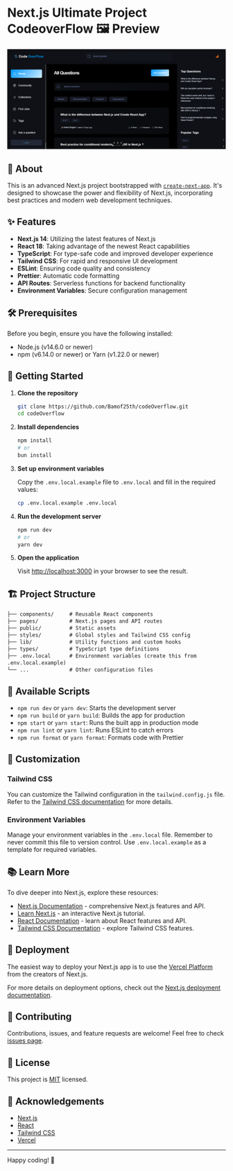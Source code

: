 # Next.js Ultimate Project CodeoverFlow 🖼️ Preview

![Project Preview](https://github.com/Bamof25th/codeOverflow/blob/main/public/assets/preview.png)

## 🚀 About

This is an advanced Next.js project bootstrapped with [`create-next-app`](https://github.com/vercel/next.js/tree/canary/packages/create-next-app). It's designed to showcase the power and flexibility of Next.js, incorporating best practices and modern web development techniques.

## ✨ Features

- **Next.js 14**: Utilizing the latest features of Next.js
- **React 18**: Taking advantage of the newest React capabilities
- **TypeScript**: For type-safe code and improved developer experience
- **Tailwind CSS**: For rapid and responsive UI development
- **ESLint**: Ensuring code quality and consistency
- **Prettier**: Automatic code formatting
- **API Routes**: Serverless functions for backend functionality
- **Environment Variables**: Secure configuration management

## 🛠 Prerequisites

Before you begin, ensure you have the following installed:
- Node.js (v14.6.0 or newer)
- npm (v6.14.0 or newer) or Yarn (v1.22.0 or newer)

## 🚀 Getting Started

1. **Clone the repository**

   ```bash
   git clone https://github.com/Bamof25th/codeOverflow.git
   cd codeOverflow
   ```

2. **Install dependencies**

   ```bash
   npm install
   # or
   bun install
   ```

3. **Set up environment variables**

   Copy the `.env.local.example` file to `.env.local` and fill in the required values:

   ```bash
   cp .env.local.example .env.local
   ```

4. **Run the development server**

   ```bash
   npm run dev
   # or
   yarn dev
   ```

5. **Open the application**

   Visit [http://localhost:3000](http://localhost:3000) in your browser to see the result.

## 🏗 Project Structure

```
├── components/     # Reusable React components
├── pages/          # Next.js pages and API routes
├── public/         # Static assets
├── styles/         # Global styles and Tailwind CSS config
├── lib/            # Utility functions and custom hooks
├── types/          # TypeScript type definitions
├── .env.local      # Environment variables (create this from .env.local.example)
└── ...             # Other configuration files
```

## 🧰 Available Scripts

- `npm run dev` or `yarn dev`: Starts the development server
- `npm run build` or `yarn build`: Builds the app for production
- `npm start` or `yarn start`: Runs the built app in production mode
- `npm run lint` or `yarn lint`: Runs ESLint to catch errors
- `npm run format` or `yarn format`: Formats code with Prettier

## 🎨 Customization

### Tailwind CSS

You can customize the Tailwind configuration in the `tailwind.config.js` file. Refer to the [Tailwind CSS documentation](https://tailwindcss.com/docs/configuration) for more details.

### Environment Variables

Manage your environment variables in the `.env.local` file. Remember to never commit this file to version control. Use `.env.local.example` as a template for required variables.

## 📚 Learn More

To dive deeper into Next.js, explore these resources:

- [Next.js Documentation](https://nextjs.org/docs) - comprehensive Next.js features and API.
- [Learn Next.js](https://nextjs.org/learn) - an interactive Next.js tutorial.
- [React Documentation](https://reactjs.org/docs/getting-started.html) - learn about React features and API.
- [Tailwind CSS Documentation](https://tailwindcss.com/docs) - explore Tailwind CSS features.

## 🚀 Deployment

The easiest way to deploy your Next.js app is to use the [Vercel Platform](https://vercel.com/new?utm_medium=default-template&filter=next.js&utm_source=create-next-app&utm_campaign=create-next-app-readme) from the creators of Next.js.

For more details on deployment options, check out the [Next.js deployment documentation](https://nextjs.org/docs/deployment).

## 🤝 Contributing

Contributions, issues, and feature requests are welcome! Feel free to check [issues page](https://github.com/your-username/your-project-name/issues).

## 📝 License

This project is [MIT](https://choosealicense.com/licenses/mit/) licensed.

## 👏 Acknowledgements

- [Next.js](https://nextjs.org/)
- [React](https://reactjs.org/)
- [Tailwind CSS](https://tailwindcss.com/)
- [Vercel](https://vercel.com/)

---

Happy coding! 🎉
